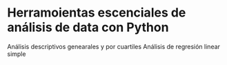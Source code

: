 # Herramoientas escenciales de análisis de data con Python
Análisis descriptivos genearales y por cuartiles
Análisis de regresión linear simple
